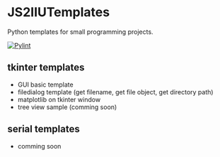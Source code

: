 # JS2IIUTemplates
Python templates for small programming projects.

[![Pylint](https://github.com/JS2IIU-MH/JS2IIUTemplates/actions/workflows/pylint.yml/badge.svg)](https://github.com/JS2IIU-MH/JS2IIUTemplates/actions/workflows/pylint.yml)

## tkinter templates

- GUI basic template
- filedialog template (get filename, get file object, get directory path)
- matplotlib on tkinter window
- tree view sample (comming soon)

## serial templates

- comming soon

